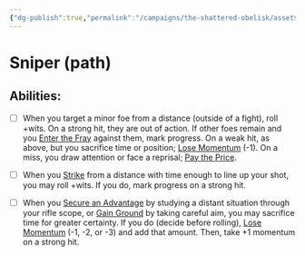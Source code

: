 ```yaml
---
{"dg-publish":true,"permalink":"/campaigns/the-shattered-obelisk/assets/wraith-sniper/","title":"Sniper","noteIcon":""}
---
```


# Sniper (path)

## Abilities:
- [ ] When you target a minor foe from a distance (outside of a fight), roll +wits. On a strong hit, they are out of action. If other foes remain and you [Enter the Fray](Moves/combat/enter_the_fray) against them, mark progress. On a weak hit, as above, but you sacrifice time or position; [Lose Momentum](Moves/suffer/lose_momentum) (-1). On a miss, you draw attention or face a reprisal; [Pay the Price](Moves/fate/pay_the_price).

- [ ] When you [Strike](Moves/combat/strike) from a distance with time enough to line up your shot, you may roll +wits. If you do, mark progress on a strong hit.

- [ ] When you [Secure an Advantage](Moves/adventure/secure_an_advantage) by studying a distant situation through your rifle scope, or [Gain Ground](Moves/combat/gain_ground) by taking careful aim, you may sacrifice time for greater certainty. If you do (decide before rolling), [Lose Momentum](Moves/suffer/lose_momentum) (-1, -2, or -3) and add that amount. Then, take +1 momentum on a strong hit.


